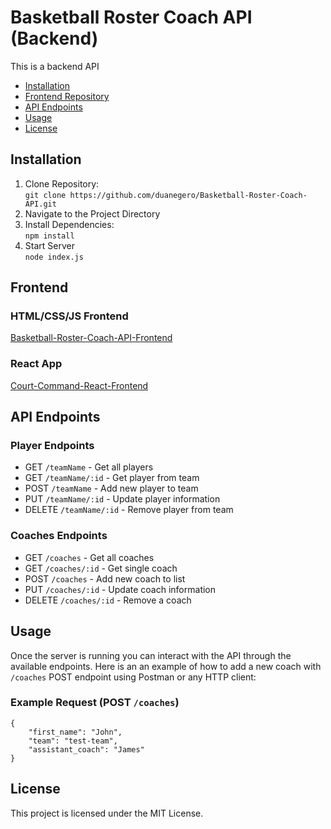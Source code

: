 # Basketball Roster Coach API (Backend)

This is a backend API

- [Installation](#installation)
- [Frontend Repository](#frontend)
- [API Endpoints](#api-endpoints)
- [Usage](#usage)
- [License](#license)

## Installation

1. Clone Repository:<br>
   `git clone https://github.com/duanegero/Basketball-Roster-Coach-API.git`
2. Navigate to the Project Directory
3. Install Dependencies:<br>
   `npm install`
4. Start Server<br>
   `node index.js`

## Frontend

### HTML/CSS/JS Frontend

[Basketball-Roster-Coach-API-Frontend](https://github.com/duanegero/Basketball-Roster-Coach-API-Frontend.git)

### React App

[Court-Command-React-Frontend](https://github.com/duanegero/Court-Command-React-Frontend.git)

## API Endpoints

### Player Endpoints

- GET `/teamName` - Get all players
- GET `/teamName/:id` - Get player from team
- POST `/teamName` - Add new player to team
- PUT `/teamName/:id` - Update player information
- DELETE `/teamName/:id` - Remove player from team

### Coaches Endpoints

- GET `/coaches` - Get all coaches
- GET `/coaches/:id` - Get single coach
- POST `/coaches` - Add new coach to list
- PUT `/coaches/:id` - Update coach information
- DELETE `/coaches/:id` - Remove a coach

## Usage

Once the server is running you can interact with the API through the available endpoints. Here is an an example of how to add a new coach with `/coaches` POST endpoint using Postman or any HTTP client:

### Example Request (POST `/coaches`)

```
{
    "first_name": "John",
    "team": "test-team",
    "assistant_coach": "James"
}
```

## License

This project is licensed under the MIT License.
